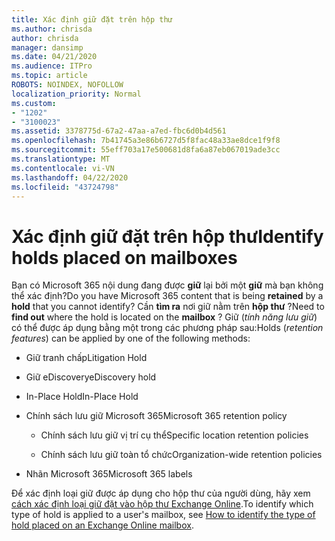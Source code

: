 ```yaml
---
title: Xác định giữ đặt trên hộp thư
ms.author: chrisda
author: chrisda
manager: dansimp
ms.date: 04/21/2020
ms.audience: ITPro
ms.topic: article
ROBOTS: NOINDEX, NOFOLLOW
localization_priority: Normal
ms.custom:
- "1202"
- "3100023"
ms.assetid: 3378775d-67a2-47aa-a7ed-fbc6d0b4d561
ms.openlocfilehash: 7b41745a3e86b6727d5f8fac48a33ae8dce1f9f8
ms.sourcegitcommit: 55eff703a17e500681d8fa6a87eb067019ade3cc
ms.translationtype: MT
ms.contentlocale: vi-VN
ms.lasthandoff: 04/22/2020
ms.locfileid: "43724798"
---
```

# <a name="identify-holds-placed-on-mailboxes"></a><span data-ttu-id="f2a31-102">Xác định giữ đặt trên hộp thư</span><span class="sxs-lookup"><span data-stu-id="f2a31-102">Identify holds placed on mailboxes</span></span>

<span data-ttu-id="f2a31-103">Bạn có Microsoft 365 nội dung đang được **giữ** lại bởi một **giữ** mà bạn không thể xác định?</span><span class="sxs-lookup"><span data-stu-id="f2a31-103">Do you have Microsoft 365 content that is being **retained** by a **hold** that you cannot identify?</span></span> <span data-ttu-id="f2a31-104">Cần **tìm ra** nơi giữ nằm trên **hộp thư** ?</span><span class="sxs-lookup"><span data-stu-id="f2a31-104">Need to **find out** where the hold is located on the **mailbox** ?</span></span> <span data-ttu-id="f2a31-105">Giữ (*tính năng lưu giữ*) có thể được áp dụng bằng một trong các phương pháp sau:</span><span class="sxs-lookup"><span data-stu-id="f2a31-105">Holds (*retention features*) can be applied by one of the following methods:</span></span>
  
- <span data-ttu-id="f2a31-106">Giữ tranh chấp</span><span class="sxs-lookup"><span data-stu-id="f2a31-106">Litigation Hold</span></span>

- <span data-ttu-id="f2a31-107">Giữ eDiscovery</span><span class="sxs-lookup"><span data-stu-id="f2a31-107">eDiscovery hold</span></span>

- <span data-ttu-id="f2a31-108">In-Place Hold</span><span class="sxs-lookup"><span data-stu-id="f2a31-108">In-Place Hold</span></span>

- <span data-ttu-id="f2a31-109">Chính sách lưu giữ Microsoft 365</span><span class="sxs-lookup"><span data-stu-id="f2a31-109">Microsoft 365 retention policy</span></span> 

  - <span data-ttu-id="f2a31-110">Chính sách lưu giữ vị trí cụ thể</span><span class="sxs-lookup"><span data-stu-id="f2a31-110">Specific location retention policies</span></span>

  - <span data-ttu-id="f2a31-111">Chính sách lưu giữ toàn tổ chức</span><span class="sxs-lookup"><span data-stu-id="f2a31-111">Organization-wide retention policies</span></span>

- <span data-ttu-id="f2a31-112">Nhãn Microsoft 365</span><span class="sxs-lookup"><span data-stu-id="f2a31-112">Microsoft 365 labels</span></span>

<span data-ttu-id="f2a31-113">Để xác định loại giữ được áp dụng cho hộp thư của người dùng, hãy xem [cách xác định loại giữ đặt vào hộp thư Exchange Online](https://docs.microsoft.com/office365/securitycompliance/identify-a-hold-on-an-exchange-online-mailbox).</span><span class="sxs-lookup"><span data-stu-id="f2a31-113">To identify which type of hold is applied to a user's mailbox, see [How to identify the type of hold placed on an Exchange Online mailbox](https://docs.microsoft.com/office365/securitycompliance/identify-a-hold-on-an-exchange-online-mailbox).</span></span>
